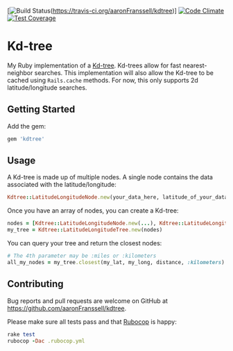 [![Build Status](https://travis-ci.org/aaronFranssell/kdtree.svg?branch=master)(https://travis-ci.org/aaronFranssell/kdtree)]
[![Code Climate](https://codeclimate.com/github/aaronFranssell/kdtree/badges/gpa.svg)](https://codeclimate.com/github/aaronFranssell/kdtree)
[![Test Coverage](https://codeclimate.com/github/aaronFranssell/kdtree/badges/coverage.svg)](https://codeclimate.com/github/aaronFranssell/kdtree/coverage)

# Kd-tree

My Ruby implementation of a [Kd-tree](https://en.wikipedia.org/wiki/K-d_tree). Kd-trees allow for fast nearest-neighbor searches. This implementation will also allow the Kd-tree to be cached using ```Rails.cache``` methods. For now, this only supports 2d latitude/longitude searches.

## Getting Started

Add the gem:

```ruby
gem 'kdtree'
```

## Usage

A Kd-tree is made up of multiple nodes. A single node contains the data associated with the latitude/longitude:

```ruby
Kdtree::LatitudeLongitudeNode.new(your_data_here, latitude_of_your_data, longitude_of_your_data)
```

Once you have an array of nodes, you can create a Kd-tree:
```ruby
nodes = [Kdtree::LatitudeLongitudeNode.new(...), Kdtree::LatitudeLongitudeNode.new(...)]
my_tree = Kdtree::LatitudeLongitudeTree.new(nodes)
```

You can query your tree and return the closest nodes:
```ruby
# The 4th parameter may be :miles or :kilometers
all_my_nodes = my_tree.closest(my_lat, my_long, distance, :kilometers)
```

## Contributing

Bug reports and pull requests are welcome on GitHub at https://github.com/aaronFranssell/kdtree.

Please make sure all tests pass and that [Rubocop](https://github.com/bbatsov/rubocop) is happy:
```ruby
rake test
rubocop -Dac .rubocop.yml
```


